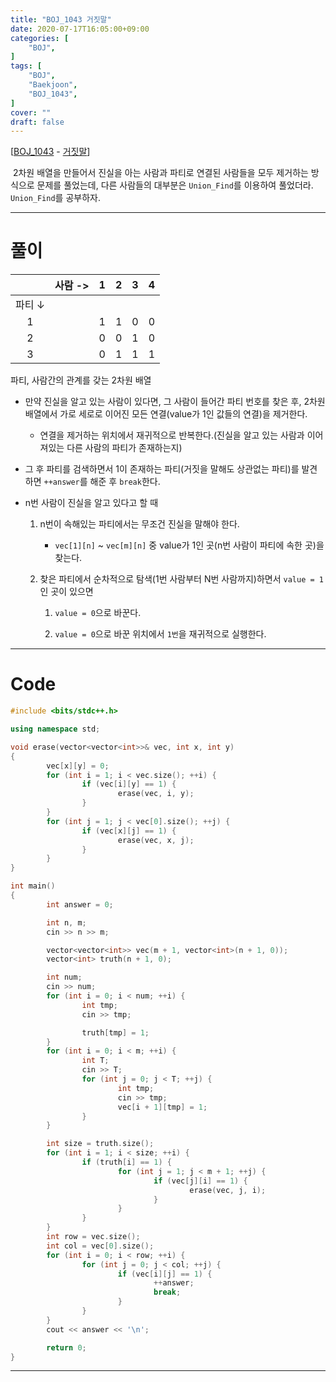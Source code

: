 ```yaml
---
title: "BOJ_1043 거짓말"
date: 2020-07-17T16:05:00+09:00
categories: [
	"BOJ",
]
tags: [
	"BOJ",
	"Baekjoon",
	"BOJ_1043",
]
cover: ""
draft: false
---
```


[[BOJ_1043](https://www.acmicpc.net/problem/1043) - [거짓말](https://www.acmicpc.net/problem/1043)]

&nbsp;2차원 배열을 만들어서 진실을 아는 사람과 파티로 연결된 사람들을 모두 제거하는 방식으로 문제를 풀었는데, 다른 사람들의 대부분은 `Union_Find`를 이용하여 풀었더라. `Union_Find`를 공부하자.

<hr>

# 풀이

<center>

|        | 사람 -> |   1 |   2 |   3 |   4 |
| :----: | ------: | --: | --: | --: | --: |
| 파티 ↓ |         |     |     |     |     |
|   1    |         |   1 |   1 |   0 |   0 |
|   2    |         |   0 |   0 |   1 |   0 |
|   3    |         |   0 |   1 |   1 |   1 |

</center>
<figcaption>파티, 사람간의 관계를 갖는 2차원 배열</figcaption>

- 만약 진실을 알고 있는 사람이 있다면, 그 사람이 들어간 파티 번호를 찾은 후, 2차원 배열에서 가로 세로로 이어진 모든 연결(value가 1인 값들의 연결)을 제거한다.

  - 연결을 제거하는 위치에서 재귀적으로 반복한다.(진실을 알고 있는 사람과 이어져있는 다른 사람의 파티가 존재하는지)

- 그 후 파티를 검색하면서 1이 존재하는 파티(거짓을 말해도 상관없는 파티)를 발견하면 `++answer`를 해준 후 `break`한다.

- n번 사람이 진실을 알고 있다고 할 때

  1.  n번이 속해있는 파티에서는 무조건 진실을 말해야 한다.

      - `vec[1][n]` ~ `vec[m][n]` 중 value가 1인 곳(n번 사람이 파티에 속한 곳)을 찾는다.

  2.  찾은 파티에서 순차적으로 탐색(1번 사람부터 N번 사람까지)하면서 `value = 1`인 곳이 있으면

      1.  `value = 0`으로 바꾼다.

      2.  `value = 0`으로 바꾼 위치에서 `1번`을 재귀적으로 실행한다.

<hr>

# Code

```C++
#include <bits/stdc++.h>

using namespace std;

void erase(vector<vector<int>>& vec, int x, int y)
{
        vec[x][y] = 0;
        for (int i = 1; i < vec.size(); ++i) {
                if (vec[i][y] == 1) {
                        erase(vec, i, y);
                }
        }
        for (int j = 1; j < vec[0].size(); ++j) {
                if (vec[x][j] == 1) {
                        erase(vec, x, j);
                }
        }
}

int main()
{
        int answer = 0;

        int n, m;
        cin >> n >> m;

        vector<vector<int>> vec(m + 1, vector<int>(n + 1, 0));
        vector<int> truth(n + 1, 0);

        int num;
        cin >> num;
        for (int i = 0; i < num; ++i) {
                int tmp;
                cin >> tmp;

                truth[tmp] = 1;
        }
        for (int i = 0; i < m; ++i) {
                int T;
                cin >> T;
                for (int j = 0; j < T; ++j) {
                        int tmp;
                        cin >> tmp;
                        vec[i + 1][tmp] = 1;
                }
        }

        int size = truth.size();
        for (int i = 1; i < size; ++i) {
                if (truth[i] == 1) {
                        for (int j = 1; j < m + 1; ++j) {
                                if (vec[j][i] == 1) {
                                        erase(vec, j, i);
                                }
                        }
                }
        }
        int row = vec.size();
        int col = vec[0].size();
        for (int i = 0; i < row; ++i) {
                for (int j = 0; j < col; ++j) {
                        if (vec[i][j] == 1) {
                                ++answer;
                                break;
                        }
                }
        }
        cout << answer << '\n';

        return 0;
}
```

<hr>

